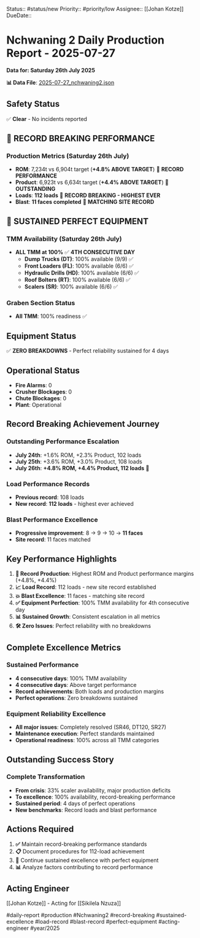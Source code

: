 Status:: #status/new
Priority:: #priority/low
Assignee:: [[Johan Kotze]]
DueDate::

# Nchwaning 2 Daily Production Report - 2025-07-27
**Data for: Saturday 26th July 2025**

**📊 Data File**: [2025-07-27_nchwaning2.json](data/2025-07-27_nchwaning2.json)

## Safety Status
✅ **Clear** - No incidents reported

## 🎉 RECORD BREAKING PERFORMANCE

### Production Metrics (Saturday 26th July)
- **ROM**: 7,234t vs 6,904t target (**+4.8% ABOVE TARGET**) 🎉 **RECORD PERFORMANCE**
- **Product**: 6,923t vs 6,634t target (**+4.4% ABOVE TARGET**) 🎉 **OUTSTANDING**
- **Loads**: **112 loads** 🎉 **RECORD BREAKING - HIGHEST EVER**
- **Blast**: **11 faces completed** 🎉 **MATCHING SITE RECORD**

## 🎯 SUSTAINED PERFECT EQUIPMENT

### TMM Availability (Saturday 26th July)
- **ALL TMM at 100%** ✅ **4TH CONSECUTIVE DAY**
  - **Dump Trucks (DT)**: 100% available (9/9) ✅
  - **Front Loaders (FL)**: 100% available (6/6) ✅
  - **Hydraulic Drills (HD)**: 100% available (6/6) ✅
  - **Roof Bolters (RT)**: 100% available (6/6) ✅
  - **Scalers (SR)**: 100% available (6/6) ✅

### Graben Section Status
- **All TMM**: 100% readiness ✅

## Equipment Status
✅ **ZERO BREAKDOWNS** - Perfect reliability sustained for 4 days

## Operational Status
- **Fire Alarms**: 0
- **Crusher Blockages**: 0
- **Chute Blockages**: 0
- **Plant**: Operational

## Record Breaking Achievement Journey
### Outstanding Performance Escalation
- **July 24th**: +1.6% ROM, +2.3% Product, 102 loads
- **July 25th**: +3.6% ROM, +3.0% Product, 108 loads
- **July 26th**: **+4.8% ROM, +4.4% Product, 112 loads** 🎉

### Load Performance Records
- **Previous record**: 108 loads
- **New record**: **112 loads** - highest ever achieved

### Blast Performance Excellence
- **Progressive improvement**: 8 → 9 → 10 → **11 faces**
- **Site record**: 11 faces matched

## Key Performance Highlights
1. **🎉 Record Production**: Highest ROM and Product performance margins (+4.8%, +4.4%)
2. **📈 Load Record**: 112 loads - new site record established
3. **💥 Blast Excellence**: 11 faces - matching site record
4. **✅ Equipment Perfection**: 100% TMM availability for 4th consecutive day
5. **📊 Sustained Growth**: Consistent escalation in all metrics
6. **🛠️ Zero Issues**: Perfect reliability with no breakdowns

## Complete Excellence Metrics
### Sustained Performance
- **4 consecutive days**: 100% TMM availability
- **4 consecutive days**: Above target performance
- **Record achievements**: Both loads and production margins
- **Perfect operations**: Zero breakdowns sustained

### Equipment Reliability Excellence
- **All major issues**: Completely resolved (SR46, DT120, SR27)
- **Maintenance execution**: Perfect standards maintained
- **Operational readiness**: 100% across all TMM categories

## Outstanding Success Story
### Complete Transformation
- **From crisis**: 33% scaler availability, major production deficits
- **To excellence**: 100% availability, record-breaking performance
- **Sustained period**: 4 days of perfect operations
- **New benchmarks**: Record loads and blast performance

## Actions Required
1. **✅** Maintain record-breaking performance standards
2. **📋** Document procedures for 112-load achievement
3. **🎯** Continue sustained excellence with perfect equipment
4. **📊** Analyze factors contributing to record performance

## Acting Engineer
[[Johan Kotze]] - Acting for [[Sikilela Nzuza]]

#daily-report #production #Nchwaning2 #record-breaking #sustained-excellence #load-record #blast-record #perfect-equipment #acting-engineer #year/2025